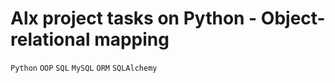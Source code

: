 # Alx project tasks on Python - Object-relational mapping
`Python`
`OOP`
`SQL`
`MySQL`
`ORM`
`SQLAlchemy`
